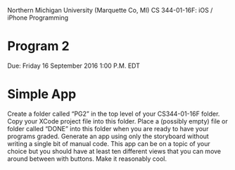 Northern Michigan University (Marquette Co, MI)
CS 344-01-16F: iOS / iPhone Programming
# Program 2
Due: Friday 16 September 2016 1:00 P.M. EDT
# Simple App

Create a folder called “PG2” in the top level of your CS344-01-16F folder. Copy your XCode
project file into this folder. Place a (possibly empty) file or folder called “DONE” into this
folder when you are ready to have your programs graded.
Generate an app using only the storyboard without writing a single bit of manual code. This app
can be on a topic of your choice but you should have at least ten different views that you can
move around between with buttons. Make it reasonably cool.
